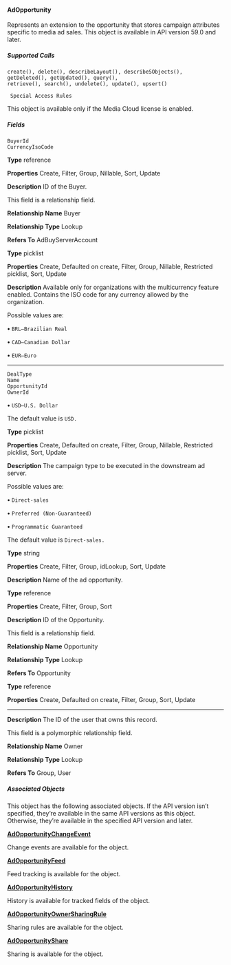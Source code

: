 #### AdOpportunity

Represents an extension to the opportunity that stores campaign attributes specific to media ad sales. This object is available in API
version 59.0 and later.

##### Supported Calls
```
create(), delete(), describeLayout(), describeSObjects(), getDeleted(), getUpdated(), query(),
retrieve(), search(), undelete(), update(), upsert()

 Special Access Rules

```
This object is available only if the Media Cloud license is enabled.

##### Fields

```
BuyerId
CurrencyIsoCode

```

**Type**
reference

**Properties**
Create, Filter, Group, Nillable, Sort, Update

**Description**
ID of the Buyer.

This field is a relationship field.

**Relationship Name**
Buyer

**Relationship Type**
Lookup

**Refers To**
AdBuyServerAccount

**Type**
picklist

**Properties**
Create, Defaulted on create, Filter, Group, Nillable, Restricted picklist, Sort, Update

**Description**
Available only for organizations with the multicurrency feature enabled. Contains the ISO
code for any currency allowed by the organization.

Possible values are:

**•** `BRL—Brazilian Real`

**•** `CAD—Canadian Dollar`

**•** `EUR—Euro`


-----

```
DealType
Name
OpportunityId
OwnerId

```


**•** `USD—U.S. Dollar`

The default value is `USD.`

**Type**
picklist

**Properties**
Create, Defaulted on create, Filter, Group, Nillable, Restricted picklist, Sort, Update

**Description**
The campaign type to be executed in the downstream ad server.

Possible values are:

**•** `Direct-sales`

**•** `Preferred (Non-Guaranteed)`

**•** `Programmatic Guaranteed`

The default value is `Direct-sales.`

**Type**
string

**Properties**
Create, Filter, Group, idLookup, Sort, Update

**Description**
Name of the ad opportunity.

**Type**
reference

**Properties**
Create, Filter, Group, Sort

**Description**
ID of the Opportunity.

This field is a relationship field.

**Relationship Name**
Opportunity

**Relationship Type**
Lookup

**Refers To**
Opportunity

**Type**
reference

**Properties**
Create, Defaulted on create, Filter, Group, Sort, Update


-----

**Description**
The ID of the user that owns this record.

This field is a polymorphic relationship field.

**Relationship Name**
Owner

**Relationship Type**
Lookup

**Refers To**
Group, User

##### Associated Objects

This object has the following associated objects. If the API version isn’t specified, they’re available in the same API versions as this object.
Otherwise, they’re available in the specified API version and later.

**[AdOpportunityChangeEvent](https://developer.salesforce.com/docs/atlas.en-us.254.0.object_reference.meta/object_reference/sforce_api_associated_objects_change_event.htm)**

Change events are available for the object.

**[AdOpportunityFeed](https://developer.salesforce.com/docs/atlas.en-us.254.0.object_reference.meta/object_reference/sforce_api_associated_objects_feed.htm)**

Feed tracking is available for the object.

**[AdOpportunityHistory](https://developer.salesforce.com/docs/atlas.en-us.254.0.industries_reference.meta/industries_reference/sforce_api_associated_objects_history.htm)**

History is available for tracked fields of the object.

**[AdOpportunityOwnerSharingRule](https://developer.salesforce.com/docs/atlas.en-us.254.0.industries_reference.meta/industries_reference/sforce_api_associated_objects_ownersharingrule.htm)**

Sharing rules are available for the object.

**[AdOpportunityShare](https://developer.salesforce.com/docs/atlas.en-us.254.0.industries_reference.meta/industries_reference/sforce_api_associated_objects_share.htm)**

Sharing is available for the object.
